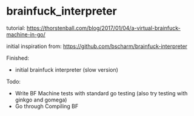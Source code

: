 # brainfuck_interpreter

tutorial: https://thorstenball.com/blog/2017/01/04/a-virtual-brainfuck-machine-in-go/

initial inspiration from: https://github.com/bscharm/brainfuck-interpreter


Finished:
 - initial brainfuck interpreter (slow version)

Todo:
 - Write BF Machine tests with standard go testing (also try testing with ginkgo and gomega)
 - Go through Compiling BF

